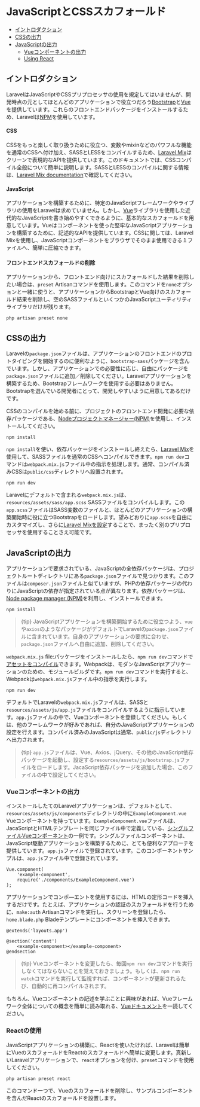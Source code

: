 # JavaScriptとCSSスカフォールド

- [イントロダクション](#introduction)
- [CSSの出力](#writing-css)
- [JavaScriptの出力](#writing-javascript)
    - [Vueコンポーネントの出力](#writing-vue-components)
    - [Using React](#using-react)

<a name="introduction"></a>
## イントロダクション

LaravelはJavaScriptやCSSプリプロセッサの使用を規定してはいませんが、開発時点の元としてほとんどのアプリケーションで役立つだろう[Bootstrap](https://getbootstrap.com)と[Vue](https://vuejs.org)を提供しています。これらのフロントエンドパッケージをインストールするため、Laravelは[NPM](https://www.npmjs.org)を使用しています。

#### CSS

CSSをもっと楽しく取り扱うために役立つ、変数やmixinなどのパワフルな機能を通常のCSSへ付け加え、SASSとLESSをコンパイルするため、[Laravel Mix](/docs/{{version}}/mix)はクリーンで表現的なAPIを提供しています。このドキュメントでは、CSSコンパイル全般について簡単に説明します。SASSとLESSのコンパイルに関する情報は、[Laravel Mix documentation](/docs/{{version}}/mix)で確認してください。

#### JavaScript

アプリケーションを構築するために、特定のJavaScriptフレームワークやライブラリの使用をLaravelは求めていません。しかし、[Vue](https://vuejs.org)ライブラリを使用した近代的なJavaScriptを書き始めやすくできるように、基本的なスカフォールドを用意しています。Vueはコンポーネントを使った堅牢なJavaScriptアプリケーションを構築するために、記述的なAPIを提供しています。CSSに関しては、Laravel Mixを使用し、JavaScriptコンポーネントをブラウザでそのまま使用できる１ファイルへ、簡単に圧縮できます。

#### フロントエンドスカフォールドの削除

アプリケーションから、フロントエンド向けにスカフォールドした結果を削除したい場合は、`preset` Artisanコマンドを使用します。このコマンドを`none`オプションと一緒に使うと、アプリケーションからBootstrapとVue向けのスカフォールド結果を削除し、空のSASSファイルといくつかのJavaScriptユーティリティライブラリだけが残ります。

    php artisan preset none

<a name="writing-css"></a>
## CSSの出力

Laravelの`package.json`ファイルは、アプリケーションのフロントエンドのプロトタイピングを開始するのに便利なように、`bootstrap-sass`パッケージを含んでいます。しかし、アプリケーションでの必要性に応じ、自由にパッケージを`package.json`ファイルに追加／削除してください。Laravelアプリケーションを構築するため、Bootstrapフレームワークを使用する必要はありません。Bootstrapを選んでいる開発者にとって、開発しやすいように用意してあるだけです。

CSSのコンパイルを始める前に、プロジェクトのフロントエンド開発に必要な依存パッケージである、[Nodeプロジェクトマネージャー(NPM)](https://www.npmjs.org)を使用し、インストールしてください。

    npm install

`npm install`を使い、依存パッケージをインストールし終えたら、[Laravel Mix](/docs/{{version}}/mix#working-with-stylesheets)を使用して、SASSファイルを通常のCSSへコンパイルできます。`npm run dev`コマンドは`webpack.mix.js`ファイル中の指示を処理します。通常、コンパイル済みCSSは`public/css`ディレクトリへ設置されます。

    npm run dev

Laravelにデフォルトで含まれる`webpack.mix.js`は、`resources/assets/sass/app.scss` SASSファイルをコンパイルします。この`app.scss`ファイルはSASS変数のファイルと、ほとんどのアプリケーションの構築開始時に役に立つBootstrapをロードします。望みどおりに`app.scss`を自由にカスタマイズし、さらに[Laravel Mixを設定](/docs/{{version}}/mix)することで、まったく別のプリプロセッサを使用することさえ可能です。

<a name="writing-javascript"></a>
## JavaScriptの出力

アプリケーションで要求されている、JavaScriptの全依存パッケージは、プロジェクトルートディレクトリにある`package.json`ファイルで見つかります。このファイルは`composer.json`ファイルと似ていますが、PHPの依存パッケージの代わりにJavaScriptの依存が指定されている点が異なります。依存パッケージは、[Node package manager (NPM)](https://www.npmjs.org)を利用し、インストールできます。

    npm install

> {tip} JavaScriptアプリケーションを構築開始するために役立つよう、`vue`や`axios`のようなパッケージがデフォルトでLaravelの`package.json`ファイルに含まれています。自身のアプリケーションの要求に合わせ、`package.json`ファイルへ自由に追加、削除してください。

`webpack.mix.js` file:パッケージをインストールしたら、`npm run dev`コマンドで[アセットをコンパイル](/docs/{{version}}/mix)できます。Webpackは、モダンなJavaScriptアプリケーションのための、モジュールビルダです。`npm run dev`コマンドを実行すると、Webpackは`webpack.mix.js`ファイル中の指示を実行します。

    npm run dev

デフォルトでLaravelの`webpack.mix.js`ファイルは、SASSと`resources/assets/js/app.js`ファイルをコンパイルするように指示しています。`app.js`ファイルの中で、Vueコンポーネントを登録してください。もしくは、他のフーレムワークが好みであれば、自分のJavaScriptアプリケーションの設定を行えます。コンパイル済みのJavaScriptは通常、`public/js`ディレクトリへ出力されます。

> {tip} `app.js`ファイルは、Vue、Axios、jQuery、その他のJavaScript依存パッケージを起動し、設定する`resources/assets/js/bootstrap.js`ファイルをロードします。JacaScript依存パッケージを追加した場合、このファイルの中で設定してください。

<a name="writing-vue-components"></a>
### Vueコンポーネントの出力

インストールしたてのLaravelアプリケーションは、デフォルトとして、`resources/assets/js/components`ディレクトリの中に`ExampleComponent.vue` Vueコンポーネントを持っています。`ExampleComponent.vue`ファイルは、JacaScriptとHTMLテンプレートを同じファイル中で定義している、[シングルファイルVueコンポーネント](https://vuejs.org/guide/single-file-components)の一例です。シングルファイルコンポーネントは、JavaScript駆動アプリケーションを構築するために、とても便利なアプローチを提供しています。`app.js`ファイルで登録されています。このコンポーネントサンプルは、`app.js`ファイル中で登録されています。

    Vue.component(
        'example-component',
        require('./components/ExampleComponent.vue')
    );

アプリケーションでコンポ―エントを使用するには、HTMLの定形コードを挿入するだけです。たとえば、アプリケーションの認証のスカフォールドを行うために、`make:auth` Artisanコマンドを実行し、スクリーンを登録したら、`home.blade.php` Bladeテンプレートにコンポーネントを挿入できます。

    @extends('layouts.app')

    @section('content')
        <example-component></example-component>
    @endsection

> {tip} Vueコンポーネントを変更したら、毎回`npm run dev`コマンドを実行しなくてはならないことを覚えておきましょう。もしくは、`npm run watch`コマンドを実行して監視すれば、コンポーネントが更新されるたび、自動的に再コンパイルされます。

もちろん、Vueコンポーネントの記述を学ぶことに興味があれば、Vueフレームワーク全体についての概念を簡単に読み取れる、[Vueドキュメント](https://vuejs.org/guide/)を一読してください。

<a name="using-react"></a>
### Reactの使用

JavaScriptアプリケーションの構築に、Reactを使いたければ、Laravelは簡単にVueのスカフォールドをReactのスカフォールドへ簡単に変更します。真新しいLaravelアプリケーションで、`react`オプションを付け、`preset`コマンドを使用してください。

    php artisan preset react

このコマンド一つで、Vueのスカフォールドを削除し、サンプルコンポーネントを含んだReactのスカフォールドを設置します。
